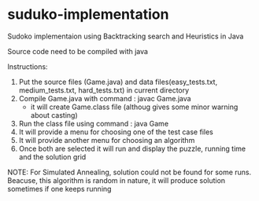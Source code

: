 # suduko-implementation
Sudoko implementaion using Backtracking search and Heuristics in Java

Source code need to be compiled with java

Instructions:
1. Put the source files (Game.java) and data files(easy_tests.txt, medium_tests.txt, hard_tests.txt) in current directory
2. Compile Game.java with command : javac Game.java
	- it will create Game.class file (althoug gives some minor warning about casting)
3. Run the class file using command : java Game
4. It will provide a menu for choosing one of the test case files
5. It will provide another menu for choosing an algorithm
6. Once both are selected it will run and display the puzzle, running time and the solution grid

NOTE: For Simulated Annealing, solution could not be found for some runs. Beacuse, this algorithm is
random in nature, it will produce solution sometimes if one keeps running
